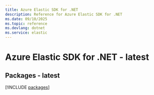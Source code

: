 ```yaml
---
title: Azure Elastic SDK for .NET
description: Reference for Azure Elastic SDK for .NET
ms.date: 09/10/2025
ms.topic: reference
ms.devlang: dotnet
ms.service: elastic
---
```

# Azure Elastic SDK for .NET - latest
## Packages - latest
[!INCLUDE [packages](elastic-index.md)]